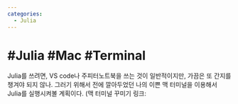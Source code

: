 ```yaml
---
categories:
  - Julia
---
```


# #Julia #Mac #Terminal

Julia를 쓰려면, VS code나 주피터노트북을 쓰는 것이 일반적이지만, 가끔은 또 간지를 챙겨야 되지 않나. 그러기 위해서 전에 깔아두었던 나의 이쁜 맥 터미널을 이용해서 Julia를 실행시켜볼 계획이다.
(맥 터미널 꾸미기 링크: 
<!--stackedit_data:
eyJoaXN0b3J5IjpbMTA5MzA3NTUyOCw3Mjk2OTk5ODZdfQ==
-->